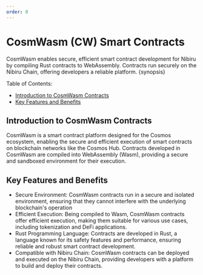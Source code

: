 ```yaml
---
order: 0
---
```


# CosmWasm (CW) Smart Contracts

CosmWasm enables secure, efficient smart contract development for Nibiru by compiling Rust
contracts to WebAssembly. Contracts run securely on the Nibiru Chain, offering developers a
reliable platform. {synopsis}

Table of Contents:

- [Introduction to CosmWasm Contracts](#introduction-to-cosmwasm-contracts)
- [Key Features and Benefits](#key-features-and-benefits)

## Introduction to CosmWasm Contracts

CosmWasm is a smart contract platform designed for the Cosmos ecosystem, enabling the secure
and efficient execution of smart contracts on blockchain networks like the Cosmos Hub. Contracts
developed in CosmWasm are compiled into WebAssembly (Wasm), providing a secure and sandboxed
environment for their execution.

## Key Features and Benefits

- Secure Environment: CosmWasm contracts run in a secure and isolated environment, ensuring that they cannot interfere with the underlying blockchain's operation
- Efficient Execution: Being compiled to Wasm, CosmWasm contracts offer efficient execution, making them suitable for various use cases, including tokenization and DeFi applications.
- Rust Programming Language: Contracts are developed in Rust, a language known for its safety features and performance, ensuring reliable and robust smart contract development.
- Compatible with Nibiru Chain: CosmWasm contracts can be deployed and executed on the Nibiru Chain, providing developers with a platform to build and deploy their contracts.
